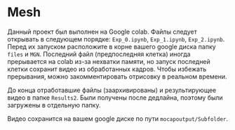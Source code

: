 # Mesh

Данный проект был выполнен на Google colab. Файлы следует открывать в следующем порядке: `Exp_0.ipynb`, `Exp_1.ipynb`, `Exp_2.ipynb`. Перед их запуском расположите в корне вашего google диска папку `files` и `MGN`. Последний файл (предпоследняя клетка) иногда прерывается на colab из-за нехватки памяти, но запуск последней клетки сохранит видео из обработанных кадров. Чтобы избежать прерывания, можно закомментировать отрисовку в реальном времени.

До конца отработавшие файлы (заархивированы) и результирующее видео в папке `Results2`. Были получены после дедлайна, поэтому были загружены в отдельную папку.

Видео сохранится на вашем google диске по пути `mocapoutput/Subfolder`.
